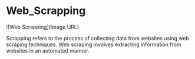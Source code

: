 # Web_Scrapping
![Web Scrapping](Image URL)

Scrapping refers to the process of collecting data from websites using web scraping techniques. Web scraping involves extracting information from websites in an automated manner.
